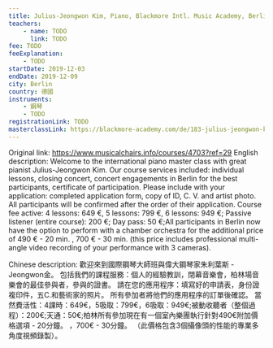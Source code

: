 ```yaml
---
title: Julius-Jeongwon Kim, Piano, Blackmore Intl. Music Academy, Berlin
teachers:
	- name: TODO
	  link: TODO
fee: TODO
feeExplanation: 
	- TODO
startDate: 2019-12-03
endDate: 2019-12-09
city: Berlin
country: 德國
instruments:
	- 鋼琴
	- TODO
registrationLink: TODO
masterclassLink: https://blackmore-academy.com/de/183-julius-jeongwon-kim-klavier
---
```

Original link: https://www.musicalchairs.info/courses/4703?ref=29
English description:
Welcome to the international piano master class with great pianist Julius-Jeongwon Kim.
 Our course services included: individual lessons, closing concert, concert engagements in Berlin for the best participants, certificate of participation.
 Please include with your application: completed application form, copy of ID, C.
V.
 and artist photo.
 All participants will be confirmed after the order of their application.
 Course fee active: 4 lessons: 649 €, 5 lessons: 799 €, 6 lessons: 949 €; Passive listener (entire course): 200 €; Day pass: 50 €;All participants in Berlin now have the option to perform with a chamber orchestra for the additional price of 490 € - 20 min.
, 700 € - 30 min.
 (this price includes professional multi-angle video recording of your performance with 3 cameras).


Chinese description:
歡迎來到國際鋼琴大師班與偉大鋼琴家朱利葉斯 -  Jeongwon金。
包括我們的課程服務：個人的經驗教訓，閉幕音樂會，柏林場音樂會的最佳參與者，參與的證書。
請在您的應用程序：填寫好的申請表，身份證複印件，五C.和藝術家的照片。
所有參加者將他們的應用程序的訂單後確認。
當然費活性：4課時：649€，5吸取：799€，6吸取：949€;被動收聽者（整個過程）：200€;天通：50€;柏林所有參加現在有一個室內樂團執行針對490€附加價格選項 -  20分鐘。
 ，700€ -  30分鐘。
 （此價格包含3個攝像頭的性能的專業多角度視頻錄製）。

